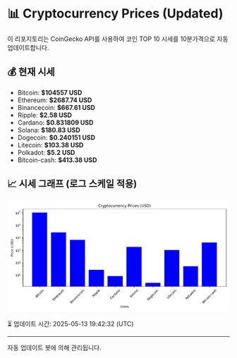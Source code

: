 
# 📊 Cryptocurrency Prices (Updated)

이 리포지토리는 CoinGecko API를 사용하여 코인 TOP 10 시세를 10분가격으로 자동 업데이트합니다.

## 💰 현재 시세
- Bitcoin: **$104557 USD**
- Ethereum: **$2687.74 USD**
- Binancecoin: **$667.61 USD**
- Ripple: **$2.58 USD**
- Cardano: **$0.831809 USD**
- Solana: **$180.83 USD**
- Dogecoin: **$0.240151 USD**
- Litecoin: **$103.38 USD**
- Polkadot: **$5.2 USD**
- Bitcoin-cash: **$413.38 USD**

## 📈 시세 그래프 (로그 스케일 적용)
![Crypto Prices](crypto_prices.png)

⏳ 업데이트 시간: 2025-05-13 19:42:32 (UTC)

---
자동 업데이트 봇에 의해 관리됩니다.
